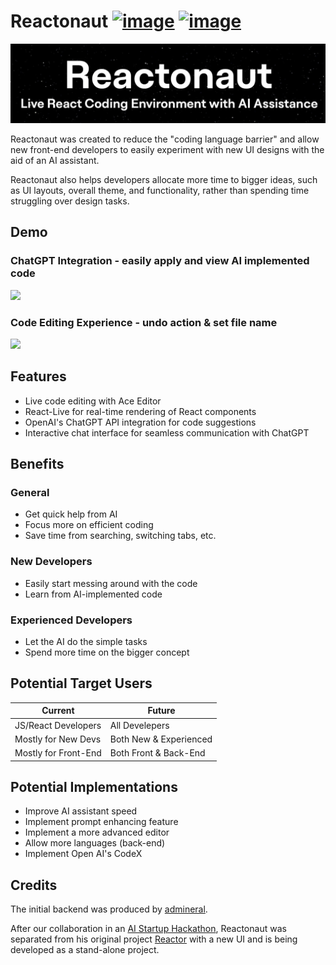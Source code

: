 # Reactonaut [![image](https://img.shields.io/badge/presentation-000000?style=for-the-badge&logo=presentation&logoColor=white)](https://storage.googleapis.com/lablab-static-eu/presentations%2Fsubmissions%2Fclhsaiimv006f3v62jjsavz6v%2Fclhsaiimv006f3v62jjsavz6v-1684528887654.pdf) [![image](https://img.shields.io/badge/video-ffffff?style=for-the-badge&logo=youtube&logoColor=red)](https://youtu.be/7BRjFudUhkk)
<img src="readme_source/thumbnail.jpg">

Reactonaut was created to reduce the "coding language barrier" and allow new front-end developers to easily experiment with new UI designs with the aid of an AI assistant.

Reactonaut also helps developers allocate more time to bigger ideas, such as UI layouts, overall theme, and functionality, rather than spending time struggling over design tasks.


## Demo
### ChatGPT Integration - easily apply and view AI implemented code
<img src="readme_source/apply_showCode.gif" width="800px">

### Code Editing Experience - undo action & set file name
<img src="readme_source/apply_undo_fileName.gif" width="800px">

## Features
- Live code editing with Ace Editor
- React-Live for real-time rendering of React components
- OpenAI's ChatGPT API integration for code suggestions
- Interactive chat interface for seamless communication with ChatGPT

## Benefits

### General
- Get quick help from AI
- Focus more on efficient coding
- Save time from searching, switching tabs, etc.

### New Developers
- Easily start messing around with the code
- Learn from AI-implemented code

### Experienced Developers
- Let the AI do the simple tasks
- Spend more time on the bigger concept

## Potential Target Users
| Current | Future |
| -------- | ------- |
| JS/React Developers | All Develepers|
| Mostly for New Devs | Both New & Experienced |
| Mostly for Front-End | Both Front & Back-End |

## Potential Implementations

- Improve AI assistant speed
- Implement prompt enhancing feature
- Implement a more advanced editor
- Allow more languages (back-end)
- Implement Open AI's CodeX

## Credits
The initial backend was produced by [admineral](https://github.com/admineral).

After our collaboration in an [AI Startup Hackathon](https://lablab.ai/event/ai-startup-hackathon-episode-3/reactonauts/reactonaut-ai-code-editor), Reactonaut was separated from his original project [Reactor](https://github.com/admineral/Reactor) with a new UI and is being developed as a stand-alone project.